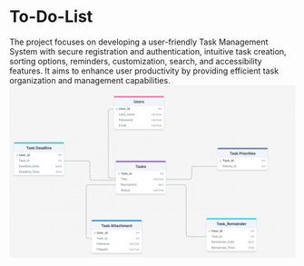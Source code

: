 # To-Do-List
The project focuses on developing a user-friendly Task Management System with secure registration and authentication, intuitive task creation, sorting options, reminders, customization, search, and accessibility features. It aims to enhance user productivity by providing efficient task organization and management capabilities.
![To Do List](https://github.com/Mohamed-Irfan3/To-Do-List/blob/main/Database%20Schema%20.png?raw=true)
